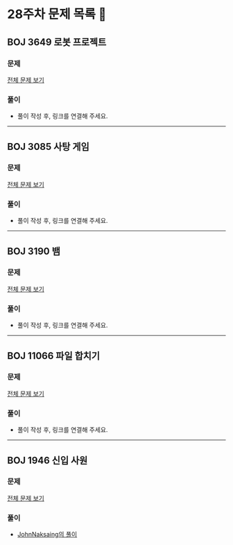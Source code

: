 # 28주차 문제 목록 📝
## BOJ 3649 로봇 프로젝트
### 문제
[전체 문제 보기](https://www.acmicpc.net/problem/3649)

### 풀이
- 풀이 작성 후, 링크를 연결해 주세요.

___
## BOJ 3085 사탕 게임
### 문제
[전체 문제 보기](https://www.acmicpc.net/problem/3085)

### 풀이
- 풀이 작성 후, 링크를 연결해 주세요.

___
## BOJ 3190 뱀
### 문제
[전체 문제 보기](https://www.acmicpc.net/problem/3190)

### 풀이
- 풀이 작성 후, 링크를 연결해 주세요.

___
## BOJ 11066 파일 합치기
### 문제
[전체 문제 보기](https://www.acmicpc.net/problem/11066)

### 풀이
- 풀이 작성 후, 링크를 연결해 주세요.

___
## BOJ 1946 신입 사원
### 문제
[전체 문제 보기](https://www.acmicpc.net/problem/1946)

### 풀이
- [JohnNaksaing의 풀이](./JohnNaksaing/boj1946.md)
